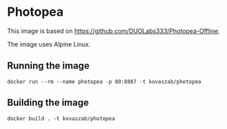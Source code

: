 # Photopea
This image is based on https://github.com/DUOLabs333/Photopea-Offline.

The image uses Alpine Linux.

## Running the image

```
docker run --rm --name photopea -p 80:8887 -t kovaszab/photopea
```

## Building the image
```
docker build . -t kovaszab/photopea
```